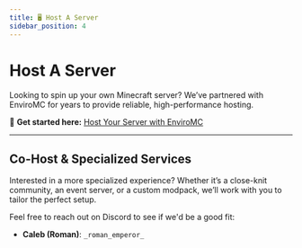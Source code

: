 ```yaml
---
title: 🖥 Host A Server
sidebar_position: 4
---
```


# Host A Server

Looking to spin up your own Minecraft server? We’ve partnered with EnviroMC for years to provide reliable, high-performance hosting.

🔗 **Get started here:** [Host Your Server with EnviroMC](https://client.enviromc.host/?affid=143)

---

## Co-Host & Specialized Services

Interested in a more specialized experience? Whether it’s a close-knit community, an event server, or a custom modpack, we’ll work with you to tailor the perfect setup.

Feel free to reach out on Discord to see if we'd be a good fit:

- **Caleb (Roman)**: `_roman_emperor_`
